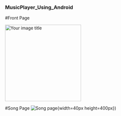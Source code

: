 ### MusicPlayer_Using_Android

#Front Page

<img src="https://user-images.githubusercontent.com/38128234/56104019-669cff00-5f53-11e9-9d45-a51e1ab1fb8a.jpeg" alt="Your image title" width="250"/>

#Song Page
![Song page](https://user-images.githubusercontent.com/38128234/56104095-e2974700-5f53-11e9-99a4-bc1dc36d3b22.jpeg){width=40px height=400px})

